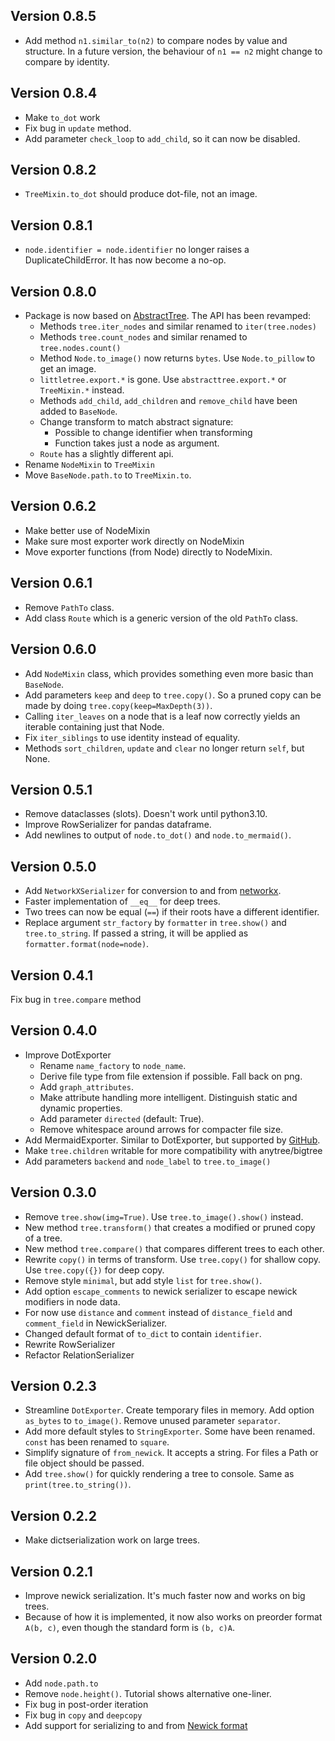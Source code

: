 ## Version 0.8.5 ##
- Add method `n1.similar_to(n2)` to compare nodes by value and structure.
  In a future version, the behaviour of `n1 == n2` might change to compare by identity.

## Version 0.8.4 ##
- Make `to_dot` work
- Fix bug in `update` method.
- Add parameter `check_loop` to `add_child`, so it can now be disabled.

## Version 0.8.2 ##
- `TreeMixin.to_dot` should produce dot-file, not an image.

## Version 0.8.1 ##
- `node.identifier = node.identifier` no longer raises a DuplicateChildError.
  It has now become a no-op.

## Version 0.8.0 ##
- Package is now based on [AbstractTree](https://github.com/lverweijen/AbstractTree).
  The API has been revamped:
  - Methods `tree.iter_nodes` and similar renamed to `iter(tree.nodes)`
  - Methods `tree.count_nodes` and similar renamed to `tree.nodes.count()`
  - Method `Node.to_image()` now returns `bytes`. Use `Node.to_pillow` to get an image.
  - `littletree.export.*` is gone. Use `abstracttree.export.*` or `TreeMixin.*` instead.
  - Methods `add_child`, `add_children` and `remove_child` have been added to `BaseNode`.
  - Change transform to match abstract signature:
    - Possible to change identifier when transforming
    - Function takes just a node as argument.
  - `Route` has a slightly different api.
- Rename `NodeMixin` to `TreeMixin`
- Move `BaseNode.path.to` to `TreeMixin.to`.

## Version 0.6.2 ##
- Make better use of NodeMixin
- Make sure most exporter work directly on NodeMixin
- Move exporter functions (from Node) directly to NodeMixin.

## Version 0.6.1 ##
- Remove `PathTo` class.
- Add class `Route` which is a generic version of the old `PathTo` class.

## Version 0.6.0 ##
- Add `NodeMixin` class, which provides something even more basic than `BaseNode`.
- Add parameters `keep` and `deep` to `tree.copy()`.
  So a pruned copy can be made by doing `tree.copy(keep=MaxDepth(3))`.
- Calling `iter_leaves` on a node that is a leaf
  now correctly yields an iterable containing just that Node.
- Fix `iter_siblings` to use identity instead of equality.
- Methods `sort_children`, `update` and `clear` no longer return `self`, but None.

## Version 0.5.1 ##
- Remove dataclasses (slots). Doesn't work until python3.10.
- Improve RowSerializer for pandas dataframe.
- Add newlines to output of `node.to_dot()` and `node.to_mermaid()`.

## Version 0.5.0 ##
- Add `NetworkXSerializer` for conversion to and from [networkx](https://networkx.org/).
- Faster implementation of `__eq__` for deep trees.
- Two trees can now be equal (`==`) if their roots have a different identifier. 
- Replace argument `str_factory` by `formatter` in `tree.show()` and `tree.to_string`.
  If passed a string, it will be applied as `formatter.format(node=node)`.

## Version 0.4.1 ##
Fix bug in `tree.compare` method

## Version 0.4.0 ##
- Improve DotExporter
  - Rename `name_factory` to `node_name`.
  - Derive file type from file extension if possible. Fall back on png.
  - Add `graph_attributes`.
  - Make attribute handling more intelligent. Distinguish static and dynamic properties.
  - Add parameter `directed` (default: True).
  - Remove whitespace around arrows for compacter file size.
- Add MermaidExporter. Similar to DotExporter, but supported by [GitHub](https://docs.github.com/en/get-started/writing-on-github/working-with-advanced-formatting/creating-diagrams).
- Make `tree.children` writable for more compatibility with anytree/bigtree
- Add parameters `backend` and `node_label` to `tree.to_image()`

## Version 0.3.0 ##
- Remove `tree.show(img=True)`. Use `tree.to_image().show()` instead.
- New method `tree.transform()` that creates a modified or pruned copy of a tree.
- New method `tree.compare()` that compares different trees to each other.
- Rewrite `copy()` in terms of transform.
  Use `tree.copy()` for shallow copy.
  Use `tree.copy({})` for deep copy.
- Remove style `minimal`, but add style `list` for `tree.show()`.
- Add option `escape_comments` to newick serializer to escape newick modifiers in node data.
- For now use `distance` and `comment` instead of `distance_field` and `comment_field` in NewickSerializer.
- Changed default format of `to_dict` to contain `identifier`.
- Rewrite RowSerializer
- Refactor RelationSerializer

## Version 0.2.3 ##
- Streamline `DotExporter`.
  Create temporary files in memory.
  Add option `as_bytes` to `to_image()`.
  Remove unused parameter `separator`.
- Add more default styles to `StringExporter`.
  Some have been renamed. `const` has been renamed to `square`.
- Simplify signature of `from_newick`. It accepts a string.
  For files a Path or file object should be passed.
- Add `tree.show()` for quickly rendering a tree to console.
  Same as `print(tree.to_string())`.

## Version 0.2.2 ##
- Make dictserialization work on large trees.

## Version 0.2.1 ##
- Improve newick serialization. It's much faster now and works on big trees.
- Because of how it is implemented, it now also works on preorder format `A(b, c)`, even though the standard form is `(b, c)A`.

## Version 0.2.0 ##
- Add `node.path.to`
- Remove `node.height()`. Tutorial shows alternative one-liner.
- Fix bug in post-order iteration
- Fix bug in `copy` and `deepcopy`
- Add support for serializing to and from [Newick format](https://evolution.genetics.washington.edu/phylip/newicktree.html)
 
